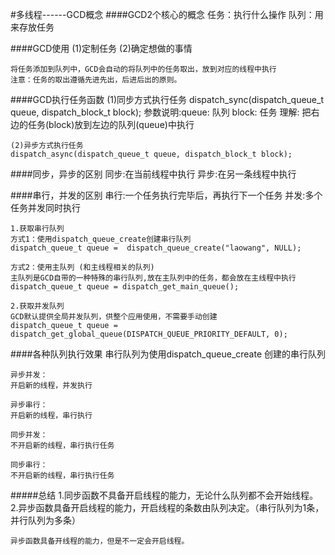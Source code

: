 #多线程------GCD概念
####GCD2个核心的概念
	任务：执行什么操作
	队列：用来存放任务

####GCD使用
	(1)定制任务
	(2)确定想做的事情
	
	将任务添加到队列中，GCD会自动的将队列中的任务取出，放到对应的线程中执行
	注意：任务的取出遵循先进先出，后进后出的原则。

####GCD执行任务函数
	(1)同步方式执行任务 
	dispatch_sync(dispatch_queue_t queue, dispatch_block_t block);
	参数说明:queue: 队列
			block: 任务
	理解: 把右边的任务(block)放到左边的队列(queue)中执行
	
	(2)异步方式执行任务
	dispatch_async(dispatch_queue_t queue, dispatch_block_t block);
	
####同步，异步的区别
	同步:在当前线程中执行
	异步:在另一条线程中执行
	
####串行，并发的区别
	串行:一个任务执行完毕后，再执行下一个任务
	并发:多个任务并发同时执行
	
	1.获取串行队列
	方式1：使用dispatch_queue_create创建串行队列
	dispatch_queue_t queue =  dispatch_queue_create("laowang", NULL);
	
	方式2：使用主队列 (和主线程相关的队列)
	主队列是GCD自带的一种特殊的串行队列,放在主队列中的任务，都会放在主线程中执行
	dispatch_queue_t queue = dispatch_get_main_queue();
	
	2.获取并发队列
	GCD默认提供全局并发队列，供整个应用使用，不需要手动创建
	dispatch_queue_t queue = dispatch_get_global_queue(DISPATCH_QUEUE_PRIORITY_DEFAULT, 0);
	
####各种队列执行效果
	串行队列为使用dispatch_queue_create 创建的串行队列
	
	异步并发：
	开启新的线程，并发执行
	
	异步串行：
	开启新的线程，串行执行
	
	同步并发：
	不开启新的线程，串行执行任务
	
	同步串行：
	不开启新的线程，串行执行任务

#####总结
	1.同步函数不具备开启线程的能力，无论什么队列都不会开始线程。
	2.异步函数具备开启线程的能力，开启线程的条数由队列决定。（串行队列为1条，并行队列为多条）
	
	异步函数具备开线程的能力，但是不一定会开启线程。
	